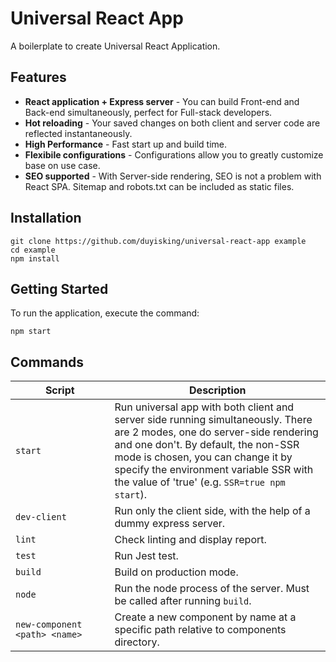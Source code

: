# Universal React App
A boilerplate to create Universal React Application.

## Features
- **React application + Express server** - You can build Front-end and Back-end simultaneously, perfect for Full-stack developers.
- **Hot reloading** - Your saved changes on both client and server code are reflected instantaneously.
- **High Performance** - Fast start up and build time.
- **Flexibile configurations** - Configurations allow you to greatly customize base on use case.
- **SEO supported** - With Server-side rendering, SEO is not a problem with React SPA. Sitemap and robots.txt can be included as static files.


## Installation
```
git clone https://github.com/duyisking/universal-react-app example
cd example
npm install
```

## Getting Started
To run the application, execute the command:
```
npm start
```

## Commands
| Script<img style="float:left" width=700/> | Description |
| --------- | ----------- |
| `start` | Run universal app with both client and server side running simultaneously. There are 2 modes, one do server-side rendering and one don't. By default, the non-SSR mode is chosen, you can change it by specify the environment variable SSR with the value of 'true' (e.g. `SSR=true npm start`). |
| `dev-client` | Run only the client side, with the help of a dummy express server. |
| `lint` | Check linting and display report. |
| `test` | Run Jest test. |
| `build` | Build on production mode. |
| `node` | Run the node process of the server. Must be called after running `build`. |
| `new-component <path> <name>` | Create a new component by name at a specific path relative to components directory. |
